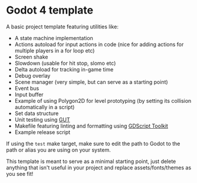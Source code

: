 # Godot 4 template

A basic project template featuring utilities like:
- A state machine implementation
- Actions autoload for input actions in code (nice for adding actions for multiple players in a for loop etc)
- Screen shake
- Slowdown (usable for hit stop, slomo etc)
- Delta autoload for tracking in-game time
- Debug overlay
- Scene manager (very simple, but can serve as a starting point)
- Event bus
- Input buffer
- Example of using Polygon2D for level prototyping (by setting its collision automatically in a script)
- Set data structure
- Unit testing using [GUT](https://gut.readthedocs.io/en/latest/index.html)
- Makefile featuring linting and formatting using [GDScript Toolkit
](https://github.com/Scony/godot-gdscript-toolkit)
- Example release script

If using the `test` make target, make sure to edit the path to Godot to the path or alias you are using on your system.

This template is meant to serve as a minimal starting point, just delete anything that isn't useful in your project and replace assets/fonts/themes as you see fit!
